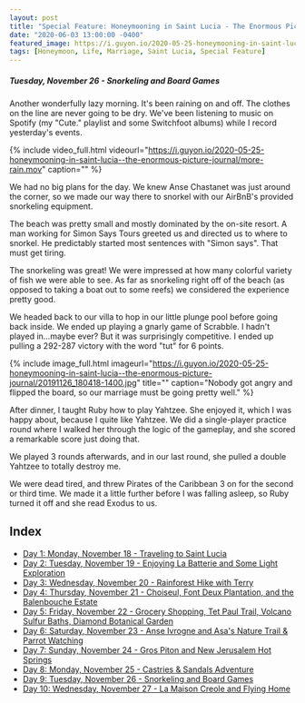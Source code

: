 ```yaml
---
layout: post
title: "Special Feature: Honeymooning in Saint Lucia - The Enormous Picture Journal - Day 9"
date: "2020-06-03 13:00:00 -0400"
featured_image: https://i.guyon.io/2020-05-25-honeymooning-in-saint-lucia--the-enormous-picture-journal/20191126_093916-1400.jpg
tags: [Honeymoon, Life, Marriage, Saint Lucia, Special Feature]
---
```


##### Tuesday, November 26 - Snorkeling and Board Games

Another wonderfully lazy morning. It's been raining on and off. The clothes on the line are never going to be dry. We've been listening to music on Spotify (my "Cute." playlist and some Switchfoot albums) while I record yesterday's events.

<!--more-->

{% include video_full.html videourl="https://i.guyon.io/2020-05-25-honeymooning-in-saint-lucia--the-enormous-picture-journal/more-rain.mov" caption="" %}

We had no big plans for the day. We knew Anse Chastanet was just around the corner, so we made our way there to snorkel with our AirBnB's provided snorkeling equipment.

The beach was pretty small and mostly dominated by the on-site resort. A man working for Simon Says Tours greeted us and directed us to where to snorkel. He predictably started most sentences with "Simon says". That must get tiring.

The snorkeling was great! We were impressed at how many colorful variety of fish we were able to see. As far as snorkeling right off of the beach (as opposed to taking a boat out to some reefs) we considered the experience pretty good.

We headed back to our villa to hop in our little plunge pool before going back inside. We ended up playing a gnarly game of Scrabble. I hadn't played in...maybe ever? But it was surprisingly competitive. I ended up pulling a 292-287 victory with the word "tut" for 6 points.

{% include image_full.html imageurl="https://i.guyon.io/2020-05-25-honeymooning-in-saint-lucia--the-enormous-picture-journal/20191126_180418-1400.jpg" title="" caption="Nobody got angry and flipped the board, so our marriage must be going pretty well." %}

After dinner, I taught Ruby how to play Yahtzee. She enjoyed it, which I was happy about, because I quite like Yahtzee. We did a single-player practice round where I walked her through the logic of the gameplay, and she scored a remarkable score just doing that.

We played 3 rounds afterwards, and in our last round, she pulled a double Yahtzee to totally destroy me.

We were dead tired, and threw Pirates of the Caribbean 3 on for the second or third time. We made it a little further before I was falling asleep, so Ruby turned it off and she read Exodus to us.

## Index

* [Day 1: Monday, November 18 - Traveling to Saint Lucia](../../../05/25/special-feature-honeymooning-in-saint-lucia-the-enormous-picture-journal-day-1/)
* [Day 2: Tuesday, November 19 - Enjoying La Batterie and Some Light Exploration](../../../05/26/special-feature-honeymooning-in-saint-lucia-the-enormous-picture-journal-day-2/)
* [Day 3: Wednesday, November 20 - Rainforest Hike with Terry](../../../05/27/special-feature-honeymooning-in-saint-lucia-the-enormous-picture-journal-day-3/)
* [Day 4: Thursday, November 21 - Choiseul, Font Deux Plantation, and the Balenbouche Estate](../../../05/28/special-feature-honeymooning-in-saint-lucia-the-enormous-picture-journal-day-4/)
* [Day 5: Friday, November 22 - Grocery Shopping, Tet Paul Trail, Volcano Sulfur Baths, Diamond Botanical Garden](../../../05/29/special-feature-honeymooning-in-saint-lucia-the-enormous-picture-journal-day-5/)
* [Day 6: Saturday, November 23 - Anse Ivrogne and Asa's Nature Trail & Parrot Watching](../../../05/30/special-feature-honeymooning-in-saint-lucia-the-enormous-picture-journal-day-6/)
* [Day 7: Sunday, November 24 - Gros Piton and New Jerusalem Hot Springs](../../../06/01/special-feature-honeymooning-in-saint-lucia-the-enormous-picture-journal-day-7/)
* [Day 8: Monday, November 25 - Castries & Sandals Adventure](../../../06/02/special-feature-honeymooning-in-saint-lucia-the-enormous-picture-journal-day-8/)
* [Day 9: Tuesday, November 26 - Snorkeling and Board Games](../../../06/03/special-feature-honeymooning-in-saint-lucia-the-enormous-picture-journal-day-9/)
* [Day 10: Wednesday, November 27 - La Maison Creole and Flying Home](../../../06/04/special-feature-honeymooning-in-saint-lucia-the-enormous-picture-journal-day-10/)
